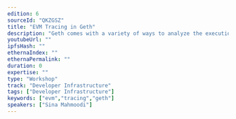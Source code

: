 ```yaml
---
edition: 6
sourceId: "QKZGSZ"
title: "EVM Tracing in Geth"
description: "Geth comes with a variety of ways to analyze the execution of past and constructed transactions. In addition to the collection of built-in tracers, users can submit scripts in JavaScript or Go which hook to the EVM, receiving minute events such as \"opcode executed\" or \"entered new call frame\". In the workshop, the audience can follow along a summary of basic tracing, commonly faced problems, as well as an introduction to the more recently shipped features and how to write efficient tracers."
youtubeUrl: ""
ipfsHash: ""
ethernaIndex: ""
ethernaPermalink: ""
duration: 0
expertise: ""
type: "Workshop"
track: "Developer Infrastructure"
tags: ["Developer Infrastructure"]
keywords: ["evm","tracing","geth"]
speakers: ["Sina Mahmoodi"]
---
```

